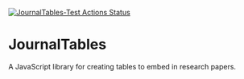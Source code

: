 [![JournalTables-Test Actions Status](https://github.com/eribean/JournalTables/workflows/JournalTables-Test/badge.svg)](https://github.com/eribean/JournalTables/actions)


# JournalTables

A JavaScript library for creating tables to embed in research papers.
